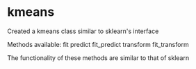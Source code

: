 # kmeans
Created a kmeans class similar to sklearn's interface

Methods available:
fit
predict
fit_predict
transform
fit_transform

The functionality of these methods are similar to that of sklearn
